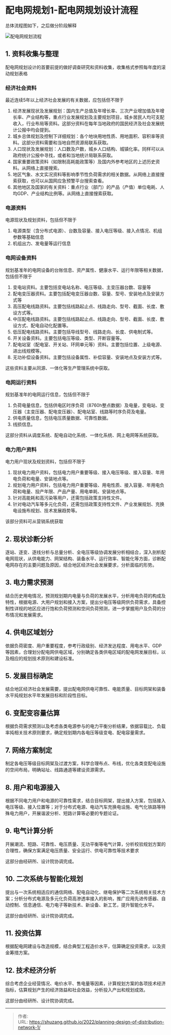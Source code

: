 # 配电网规划1-配电网规划设计流程


总体流程图如下，之后做分阶段解释<!--more-->

![配电网规划流程](https://picped-1301226557.cos.ap-beijing.myqcloud.com/GW_20221228_配电网规划流程.png)       

## 1. 资料收集与整理

配电网规划设计的首要前提的做好调查研究和资料收集，收集格式参照每年度的滚动规划表格

### 经济社会资料

最近连续5年以上经济社会发展的有关数据，应包括但不限于

1. 经济发展现状及发展规划：国内生产总值及年增长率、三次产业增加值及年增长率、产业结构等，重点行业发展规划及主要规划项目，城乡居民人均可支配收入，行业布局等资料。这部分资料在每年当地政府的国民经济及社会发展统计公报中均会提到。
2. 城乡总体规划及控制下详细规划：各个地块用地性质、用地面积、容积率等资料。这部分资料需要和当地自然资源局联系获取。
3. 人口现状及发展规划：人口数及户数，城乡人口结构、城镇化率。同样可以从政府统计公报中寻找，或者和当地统计局联系获取。
4. 国家重要政策资料（如限制高耗能政策等）及国内外参考地区的上述历史资料。从网络上直接搜索。
5. 地区气象、水文实况资料等影响季节性负荷需求的相关数据。从网络上直接搜索获取，也可以从国网应急预警平台搜索查看。
6. 其他地区及国家的有关资料：重点行业（部门）的产品（产值）单位电耗、人均GDP、产业结构比例等。从网络上直接搜索获取。

### 电源资料

电源现状及规划资料，包括但不限于

1. 电源类型（含分布式电源）、台数及容量、接入电压等级、接入点情况、机组参数等基础信息
2. 机组出力、发电量等运行信息

### 电网设备资料

规划基准年的电网设备的台账信息、资产属性、健康水平、运行年限等相关数据，包括但不限于

1. 变电站资料。主要包括变电站名称、电压等级、主变压器台数、容量等
2. 配电变压器资料。主要包括配电变压器台数、容量、型号、安装地点及安装方式等
3. 高压配电线路资料。主要包括线路起止点、线路走向、型号、截面、长度、敷设方式等。
4. 中压配电线路资料。主要包括线路起止点、线路走向、型号、截面、长度、敷设方式、配电自动化配置等。
5. 低压配电线路资料。主要包括导线型号、线路走向、长度、供电制式等。
6. 开关设备资料。主要包括电压等级、类型、开断容量等。
7. 配电站室（配电室、开关站、环网单元等）资料。主要包括位置、上级电源、进出线规模等。
8. 无功补偿设备资料。主要包括设备属性、补偿容量、安装地点及安装方式等。

这些资料主要从同源、一体化等生产管理系统中获取。

### 电网运行资料

规划基准年的电网运行信息，包括但不限于

1. 负荷电量信息，包括供电区时序负荷（8760h整点数据）及电量，变电站、变压器（主变压器、配电变压器）、配电站室、线路等时序负荷及电量。
2. 供电质量信息，包括电压质量数据、可靠性数据。
3. 线损信息。

这部分资料从调度系统、配电自动化系统、一体化系统、网上电网等系统获取。

### 电力用户资料

电力用户现状及规划资料，包括但不限于

1. 现状电力用户资料，包括电力用户重要等级、接入电压等级、接入容量、年用电负荷和电量、安装地点等。
2. 规划电力用户资料，包括电力用户重要等级、用电性质、接入容量、年用电负荷和电量、投产年限、产品产量、用电单耗、安装地点等。
3. 针对高能耗和高污染等用户，还需包括政策支持性文件。
4. 针对电动汽车等多元化负荷，还需包括政策支持性文件、产业发展规划、充换电设施布规划、技术发展趋势等。 

该部分资料可从营销系统获取

## 2. 现状诊断分析

逐站、逐变、逐线分析与总量分析、全电压等级协调发展分析相结合，深入剖析配电网现状，从供电能力、网架结构、装备水平、运行效率、智能化等方面，诊断配电网存在的主要问题及原因，结合地区经济社会发展要求，分析面临的形势。

## 3. 电力需求预测

结合历史用电情况，预测规划期内电量与负荷的发展水平，分析用电负荷的构成及特性，根据电源、大用户规划和接入方案，提出分电压等级网供负荷需求，具备控制性详规的地区应进行饱和负荷预测和空间负荷预测，进一步掌握用户及负荷的分布情况和发展需求。

## 4. 供电区域划分

依据负荷密度、用户重要程度，参考行政级别、经济发达程度、用电水平、GDP等因素，合理划分配电网供电区域，分别确定各类供电区域的配电网发展目标，以及相应的规划技术原则和建设标准。

## 5. 发展目标确定

结合地区经济社会发展需要，提出配电网供电可靠性、电能质量、目标网架和装备水平扽规划水平年发展目标和阶段性目标。

## 6. 变配变容量估算

根据负荷需求预测以及考虑各类电源参与的电力平衡分析结果，依据容载比、负载率扽相关技术原则要求，确定规划期内各电压等级变电、配电容量需求。

## 7. 网络方案制定

制定各电压等级目标网架及过渡方案，科学合理布点、布线，优化各类变配电设施的空间布局，明确站址、线路通道等建设资源需求。

## 8. 用户和电源接入

根据不同电力用户和电源的可靠性需求，结合目标网架，提出接入方案，包括接入电压等级、接入位置等；对于分布式电源、电动汽车充换电设施、电气化铁路等特殊电力用户，开展谐波分析、短路计算等必要的专题论证。

## 9. 电气计算分析

开展潮流、短路、可靠性、电压质量、无功平衡等电气计算，分析校验规划方案的合理性，确保方案满足电压质量、安全运行、供电可靠性等技术要求

这部分由经研所、设计院协调完成。

## 10. 二次系统与智能化规划

提出与一次系统相适应的通信网络、配电自动化、继电保护等二次系统相关技术方案；分析分布式电源及多元化负荷高渗透率接入的影响，推广应用先进传感器、自动控制、信息通信、电力电子等新技术、新设备、新工艺，提升智能化水平。

这部分由经研所、设计院协调完成。

## 11. 投资估算

根据配电网建设与改造规模，结合典型工程造价水平，估算确定投资需求，以及资金筹措方案。

## 12. 技术经济分析

综合考虑企业经营情况、电价水平、售电量等因素，计算规划方案的各项技术经济指标，估算规划产生的经济效益和社会效益，分析投入产出和规划成效。

这部分由经研所、设计院协调完成。



---

> 作者:   
> URL: https://shuzang.github.io/2022/planning-design-of-distribution-network-1/  

